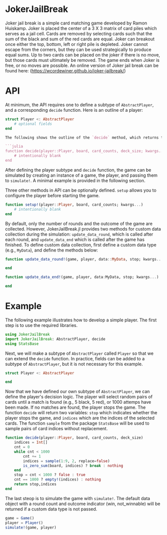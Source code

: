 # JokerJailBreak

Joker jail break is a simple card matching game developed by Ramon Huiskamp. Joker is placed the center of a 3 X 3 matrix of card piles which serves as a jail cell. Cards are removed by selecting cards such that the sum of the black and sum of the red cards are equal. Joker can breakout once either the top, bottom, left or right pile is depleted. Joker cannot escape from the corners, but they can be used strategically to produce equal sums. Up to two cards can be placed on the joker if there is no move, but those cards must ultimately be removed. The game ends when Joker is free, or no moves are possible. An online version of Joker jail break can be found here: (https://wcordewiner.github.io/joker-jailbreak/)

# API

At minimum, the API requires one to define a subtype of `AbstractPlayer`, and a corresponding `decide` function. Here is an outline of a player:

```julia
struct Player <: AbstractPlayer
    # optional fields
end

The following shows the outline of the `decide` method, which returns two variables: `stop` which indicates whether the player stops the game, and `indices` which are the indices of the selected cards.

```julia
function decide(player::Player, board, card_counts, deck_size; kwargs...)
    # intentionally blank
end
```

After defining the player subtype and `decide` function, the game can be simulated by creating an instance of a game, the player, and passing them to `simulate!`. A minimal example is provided in the following section. 

Three other methods in API can be optionally defined. `setup` allows you to configure the player before starting the game. 

```julia
function setup!(player::Player, board, card_counts; kwargs...)
    # intentionally blank
end
```

By default, only the number of rounds and the outcome of the game are collected. However, JokerJailBreak.jl provides two methods for custom data collection during the simulation: `update_data_round`, which is called after each round, and `update_data_end` which is called after the game has finished. To define custom data collection, first define a custom data type (e.g., `MyData`), and define the methods below:

```julia
function update_data_round!(game, player, data::MyData, stop; kwargs...)

end
```

```julia
function update_data_end!(game, player, data:MyData, stop; kwargs...)

end
```

# Example

The following example illustrates how to develop a simple player. The first step is to use the required libraries. 

```julia
using JokerJailBreak
import JokerJailBreak: AbstractPlayer, decide
using StatsBase
```


Next, we will make a subtype of `AbstractPlayer` called `Player` so that we can extend the `decide` function. In practice, fields can be added to a subtype of `AbstractPlayer`, but it is not necessary for this example. 

```julia
struct Player <: AbstractPlayer

end
```

Now that we have defined our own subtype of `AbstractPlayer`, we can define the player's decision logic.
The player will select random pairs of cards until a match is found (e.g., 5 black, 5 red), or 1000 attemps have been made. If no matches are found, the player stops the game. The function `decide` will return two variables: `stop` which indicates whether the player stops the game, and `indices` which are the indices of the selected cards. The function `sample` from the package `StatsBase` will be used to sample pairs of card indices without replacement. 
```julia
function decide(player::Player, board, card_counts, deck_size)
    indices = Int[]
    cnt = 0
    while cnt < 1000 
        cnt += 1
        indices = sample(1:9, 2, replace=false)
        is_zero_sum(board, indices) ? break : nothing
    end
    stop = cnt < 1000 ? false : true 
    cnt == 1000 ? empty!(indices) : nothing
    return stop,indices
end
```
The last steop is to simulate the game with `simulate!`. The default data object with a round count and outcome indicator (win, not_winnable) will be returned if a custom data type is not passed.

```julia 
game = Game()
player = Player()
simulate!(game, player)
```